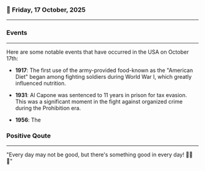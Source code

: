 ### 📅 Friday, 17 October, 2025
------
### Events
------
Here are some notable events that have occurred in the USA on October 17th:

- **1917**: The first use of the army-provided food-known as the "American Diet" began among fighting soldiers during World War I, which greatly influenced nutrition.
  
- **1931**: Al Capone was sentenced to 11 years in prison for tax evasion. This was a significant moment in the fight against organized crime during the Prohibition era.

- **1956**: The
### Positive Qoute
------
"Every day may not be good, but there's something good in every day! 🌟😊✨"
